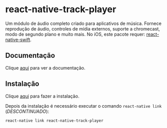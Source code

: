 # react-native-track-player

Um módulo de áudio completo criado para aplicativos de música. Fornece reprodução de áudio, controles de mídia externos, suporte a chromecast, modo de segundo plano e muito mais. No iOS, este pacote requer: [react-native-swift](react-native-swift.md).

## Documentação

Clique [aqui](https://github.com/react-native-kit/react-native-track-player) para ver a documentação.

## Instalação

Clique [aqui](https://www.npmjs.com/package/react-native-track-player) para fazer a instalação.

Depois da instalação é necessário executar o comando `react-native link` (_DESCONTINUADO_):

```
react-native link react-native-track-player
```
